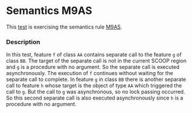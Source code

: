 # Semantics M9AS

This [test](.) is exercising the semantics rule [M9AS](../Readme.md).

### Description

In this test, feature `f` of class `AA` contains separate call to the feature `g` of class `BB`. The target of the separate call is not in the current SCOOP region and `g` is a procedure with no argument. So the separate call is executed asynchronously. The execution of `f` continues without waiting for the separate call to complete. In feature `g` in class `BB` there is another separate call to feature `h` whose target is the object of type `AA` which triggered the call to `g`. But the call to `g` was asynchronous, so no lock passing occurred. So this second separate call is also executed asynchronously since `h` is a procedure with no argument.
